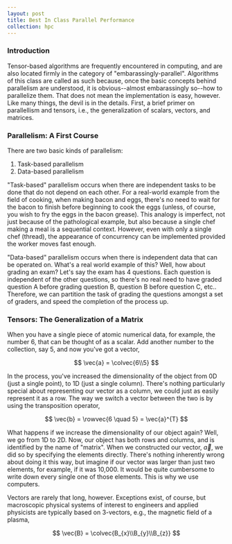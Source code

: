 ```yaml
---
layout: post
title: Best In Class Parallel Performance
collection: hpc
---
```

### Introduction
Tensor-based algorithms are frequently encountered in computing, and are also located firmly in the category of "embarassingly-parallel". Algorithms of this class are called as such because, once the basic concepts behind parallelism are understood, it is obvious--almost embarassingly so--how to parallelize them. That does not mean the implementation is easy, however. Like many things, the devil is in the details. First, a brief primer on parallellism and tensors, i.e., the generalization of scalars, vectors, and matrices. 

### Parallelism: A First Course 
There are two basic kinds of parallelism:
1. Task-based parallelism
2. Data-based parallelism

"Task-based" parallelism occurs when there are independent tasks to be done that do not depend on each other. For a real-world example from the field of cooking, when making bacon and eggs, there's no need to wait for the bacon to finish before beginning to cook the eggs (unless, of course, you wish to fry the eggs in the bacon grease). This analogy is imperfect, not just because of the pathological example, but also because a single chef making a meal is a sequential context. However, even with only a single chef (thread), the appearance of concurrency can be implemented provided the worker moves fast enough.  

"Data-based" parallelism occurs when there is independent data that can be operated on. What's a real world example of this? Well, how about grading an exam? Let's say the exam has 4 questions. Each question is independent of the other questions, so there's no real need to have graded question A before grading question B, question B before question C, etc.. Therefore, we can partition the task of grading the questions amongst a set of graders, and speed the completion of the process up.  

### Tensors: The Generalization of a Matrix 
When you have a single piece of atomic numerical data, for example, the number $6$, that can be thought of as a scalar. Add another number to the collection, say $5$, and now you've got a vector,

$$
\vec{a} = \colvec{6\\5}
$$

In the process, you've increased the dimensionality of the object from 0D (just a single point), to 1D (just a single column). There's nothing particularly special about representing our vector as a column, we could just as easily represent it as a row. The way we switch a vector between the two is by using the transposition operator,

$$
\vec{b} = \rowvec{6 \quad 5} = \vec{a}^{T}
$$

What happens if we increase the dimensionality of our object again? Well, we go from 1D to 2D. Now, our object has both rows and columns, and is identified by the name of "matrix". When we constructed our vector, $\vec{a}$, we did so by specifying the elements directly. There's nothing inherently wrong about doing it this way, but imagine if our vector was larger than just two elements, for example, if it was 10,000. It would be quite cumbersome to write down every single one of those elements. This is why we use computers.

Vectors are rarely that long, however. Exceptions exist, of course, but macroscopic physical systems of interest to engineers and applied physicists are typically based on 3-vectors, e.g., the magnetic field of a plasma,

$$
\vec{B} = \colvec{B_{x}\\B_{y}\\B_{z}}
$$

